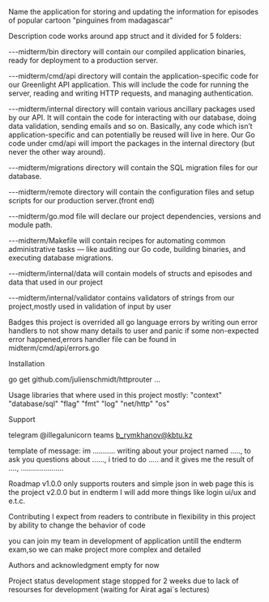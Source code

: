 Name
the application for storing and updating the information for episodes of popular cartoon "pinguines from madagascar"

Description
code works around app struct and it divided for 5 folders:

---midterm/bin directory will contain our compiled application binaries, ready for deployment
to a production server.

---midterm/cmd/api  directory will contain the application-specific code for our Greenlight API
application. This will include the code for running the server, reading and writing HTTP
requests, and managing authentication.

---midterm/internal directory will contain various ancillary packages used by our API. It will
contain the code for interacting with our database, doing data validation, sending emails
and so on. Basically, any code which isn’t application-specific and can potentially be
reused will live in here. Our Go code under cmd/api will import the packages in the
internal directory (but never the other way around).

---midterm/migrations directory will contain the SQL migration files for our database.

---midterm/remote directory will contain the configuration files and setup scripts for our
production server.(front end)


---midterm/go.mod file will declare our project dependencies, versions and module path.

---midterm/Makefile will contain recipes for automating common administrative tasks — like
auditing our Go code, building binaries, and executing database migrations.

---midterm/internal/data will contain models of structs and episodes and data that used in our project

---midterm/internal/validator contains validators of strings from our project,mostly used in validation of input by user


Badges
this project is overrided all go language errors by writing oun error handlers to not show many details to user and panic if some non-expected error happened,errors handler file can be found in midterm/cmd/api/errors.go 


Installation

go get github.com/julienschmidt/httprouter
...

Usage
libraries that where used in this project mostly:
"context"
"database/sql"
"flag"
"fmt"
"log"
"net/http"
"os"

Support

telegram @illegalunicorn
teams b_rymkhanov@kbtu.kz

template of message:
im ...........
writing about your project named .....,
to ask you questions about ......,
i tried to do ..... and it gives me the result of ....,
.....................

Roadmap
v1.0.0 only supports routers and simple json in web page
this is the project v2.0.0 but in endterm I will add more things like login ui/ux and e.t.c.

Contributing
I expect from readers to contribute in flexibility in this project by ability to change the behavior of code

you can join my team in development of application untill the endterm exam,so we can make project more complex and detailed


Authors and acknowledgment
empty for now


Project status
development stage stopped for 2 weeks due to lack of resourses for development (waiting for Airat agai`s lectures)